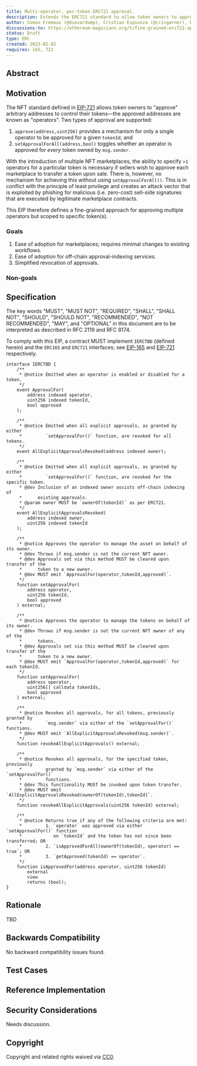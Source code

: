 ```yaml
---
title: Multi-operator, per-token ERC721 approval.
description: Extends the ERC721 standard to allow token owners to approve multiple operators to control their assets on a per-token basis.
author: Simon Fremaux (@dievardump), Cristian Espinoza (@crisgarner), David Huber (@cxkoda), 0xInuarashi (@0xInuarashi), Kartik Patel (@Slokh) and Arran Schlosberg (@aschlosberg)
discussions-to: https://ethereum-magicians.org/t/fine-grained-erc721-approval-for-multiple-operators/12796
status: Draft
type: ERC
created: 2023-02-02
requires: 165, 721
---
```


## Abstract

<!--
  The Abstract is a multi-sentence (short paragraph) technical summary. This should be a very terse and human-readable version of the specification section. Someone should be able to read only the abstract to get the gist of what this specification does.

  TODO: Remove this comment before submitting
-->

## Motivation

The NFT standard defined in [EIP-721](./eip-721.md) allows token owners to "approve" arbitrary addresses to control their tokens—the approved addresses are known as "operators". Two types of approval are supported:

1. `approve(address,uint256)` provides a mechanism for only a single operator to be approved for a given `tokenId`; and
2. `setApprovalForAll(address,bool)` toggles whether an operator is approved for *every* token owned by `msg.sender`.

With the introduction of multiple NFT marketplaces, the ability to specify `>1` operators for a particular token is necessary if sellers wish to approve each marketplace to transfer a token upon sale. There is, however, no mechanism for achieving this without using `setApprovalForAll()`. This is in conflict with the principle of least privilege and creates an attack vector that is exploited by phishing for malicious (i.e. zero-cost) sell-side signatures that are executed by legitimate marketplace contracts.

This EIP therefore defines a fine-grained approach for approving multiple operators but scoped to specific token(s).

### Goals

1. Ease of adoption for marketplaces; requires minimal changes to existing workflows.
2. Ease of adoption for off-chain approval-indexing services.
3. Simplified revocation of approvals.

### Non-goals

## Specification

<!--
  The Specification section should describe the syntax and semantics of any new feature. The specification should be detailed enough to allow competing, interoperable implementations for any of the current Ethereum platforms (besu, erigon, ethereumjs, go-ethereum, nethermind, or others).

  It is recommended to follow RFC 2119 and RFC 8170. Do not remove the key word definitions if RFC 2119 and RFC 8170 are followed.

  TODO: Remove this comment before submitting
-->

The key words "MUST", "MUST NOT", "REQUIRED", "SHALL", "SHALL NOT", "SHOULD", "SHOULD NOT", "RECOMMENDED", "NOT RECOMMENDED", "MAY", and "OPTIONAL" in this document are to be interpreted as described in RFC 2119 and RFC 8174.

To comply with this EIP, a contract MUST implement `IERCTBD` (defined herein) and the `ERC165` and `ERC721` interfaces; see [EIP-165](./eip-165.md) and [EIP-721](./eip-721.md) respectively.

```
interface IERCTBD {
    /**
     * @notice Emitted when an operator is enabled or disabled for a token.
     */
    event ApprovalFor(
        address indexed operator,
        uint256 indexed tokenId,
        bool approved
    );

    /**
     * @notice Emitted when all explicit approvals, as granted by either
     *         `setApprovalFor()` function, are revoked for all tokens.
     */
    event AllExplicitApprovalsRevoked(address indexed owner);

    /**
     * @notice Emitted when all explicit approvals, as granted by either
     *         `setApprovalFor()` function, are revoked for the specific token.
     * @dev Inclusion of an indexed owner assists off-chain indexing of
     *      existing approvals.
     * @param owner MUST be `ownerOf(tokenId)` as per ERC721.
     */
    event AllExplicitApprovalsRevoked(
        address indexed owner,
        uint256 indexed tokenId
    );

    /**
     * @notice Approves the operator to manage the asset on behalf of its owner.
     * @dev Throws if msg.sender is not the current NFT owner.
     * @dev Approvals set via this method MUST be cleared upon transfer of the
     *      token to a new owner.
     * @dev MUST emit `ApprovalFor(operator,tokenId,approved)`.
     */
    function setApprovalFor(
        address operator,
        uint256 tokenId,
        bool approved
    ) external;

    /**
     * @notice Approves the operator to manage the tokens on behalf of its owner.
     * @dev Throws if msg.sender is not the current NFT owner of any of the
     *      tokens.
     * @dev Approvals set via this method MUST be cleared upon transfer of the
     *      token to a new owner.
     * @dev MUST emit `ApprovalFor(operator,tokenId,approved)` for each tokenId.
     */
    function setApprovalFor(
        address operator,
        uint256[] calldata tokenIds,
        bool approved
    ) external;

    /**
     * @notice Revokes all approvals, for all tokens, previously granted by
     *         `msg.sender` via either of the `setApprovalFor()` functions.
     * @dev MUST emit `AllExplicitApprovalsRevoked(msg.sender)`.
     */
    function revokeAllExplicitApprovals() external;

    /**
     * @notice Revokes all approvals, for the specified token, previously
     *         granted by `msg.sender` via either of the `setApprovalFor()`
     *         functions.
     * @dev This functionality MUST be invoked upon token transfer.
     * @dev MUST emit `AllExplicitApprovalsRevoked(ownerOf(tokenId),tokenId)`.
     */
    function revokeAllExplicitApprovals(uint256 tokenId) external;

    /**
     * @notice Returns true if any of the following criteria are met:
     *         1. `operator` was approved via either `setApprovalFor()` function
     *            on `tokenId` and the token has not since been transferred; OR
     *         2. `isApprovedForAll(ownerOf(tokenId), operator) == true`; OR
     *         3. `getApproved(tokenId) == operator`.
     */
    function isApprovedFor(address operator, uint256 tokenId)
        external
        view
        returns (bool);
}
```

## Rationale

<!--
  The rationale fleshes out the specification by describing what motivated the design and why particular design decisions were made. It should describe alternate designs that were considered and related work, e.g. how the feature is supported in other languages.

  The current placeholder is acceptable for a draft.

  TODO: Remove this comment before submitting
-->

TBD

## Backwards Compatibility

<!--

  This section is optional.

  All EIPs that introduce backwards incompatibilities must include a section describing these incompatibilities and their severity. The EIP must explain how the author proposes to deal with these incompatibilities. EIP submissions without a sufficient backwards compatibility treatise may be rejected outright.

  The current placeholder is acceptable for a draft.

  TODO: Remove this comment before submitting
-->

No backward compatibility issues found.

## Test Cases

<!--
  This section is optional for non-Core EIPs.

  The Test Cases section should include expected input/output pairs, but may include a succinct set of executable tests. It should not include project build files. No new requirements may be be introduced here (meaning an implementation following only the Specification section should pass all tests here.)
  If the test suite is too large to reasonably be included inline, then consider adding it as one or more files in `../assets/eip-####/`. External links will not be allowed

  TODO: Remove this comment before submitting
-->

## Reference Implementation

<!--
  This section is optional.

  The Reference Implementation section should include a minimal implementation that assists in understanding or implementing this specification. It should not include project build files. The reference implementation is not a replacement for the Specification section, and the proposal should still be understandable without it.
  If the reference implementation is too large to reasonably be included inline, then consider adding it as one or more files in `../assets/eip-####/`. External links will not be allowed.

  TODO: Remove this comment before submitting
-->

## Security Considerations

<!--
  All EIPs must contain a section that discusses the security implications/considerations relevant to the proposed change. Include information that might be important for security discussions, surfaces risks and can be used throughout the life cycle of the proposal. For example, include security-relevant design decisions, concerns, important discussions, implementation-specific guidance and pitfalls, an outline of threats and risks and how they are being addressed. EIP submissions missing the "Security Considerations" section will be rejected. An EIP cannot proceed to status "Final" without a Security Considerations discussion deemed sufficient by the reviewers.

  The current placeholder is acceptable for a draft.

  TODO: Remove this comment before submitting
-->

Needs discussion.

## Copyright

Copyright and related rights waived via [CC0](../LICENSE.md).
